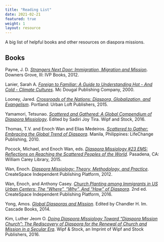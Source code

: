 ```yaml
---
title: "Reading List"
date: 2021-02-21
featured: true
weight: 1
layout: resource
---
```


A big list of helpful books and other resources on diaspora missions.

## Books
Payne, J. D. [*Strangers Next Door: Immigration, Migration and Mission*](https://amzn.to/3u7yQJR). Downers Grove, Ill: IVP Books, 2012.

Lanier, Sarah A. [*Foreign to Familiar: A Guide to Understanding Hot - And Cold - Climate Cultures*](https://amzn.to/2PCfHB9). Mc Dougal Publishing Company, 2000.

Looney, Jared. [*Crossroads of the Nations: Diaspora, Globalization, and Evangelism*](https://amzn.to/3cyKo2Q). Portland: Urban Loft Publishers, 2015.

Yamamori, Tetsunao. [*Scattered and Gathered: A Global Compendium of Diaspora Missiology*](https://amzn.to/39nI791). Edited by Sadiri Joy Tira. Wipf and Stock, 2016.

Thomas, T.V. and Enoch Wan and Elias Medeiros. [*Scattered to Gather: Embracing the Global Trend of Diaspora*](https://amzn.to/3dey4nQ). Manila, Philippines: LifeChange Publishing, 2010.

Pocock, Michael, and Enoch Wan, eds. [*Diaspora Missiology #23 EMS: Reflections on Reaching the Scattered Peoples of the World*](https://amzn.to/39m9wbq). Pasadena, CA: William Carey Library, 2015.

Wan, Enoch. [*Diaspora Missiology: Theory, Methodology, and Practice*](https://amzn.to/31tAzgp). CreateSpace Independent Publishing Platform, 2012.

Wan, Enoch, and Anthony Casey. [*Church Planting among Immigrants in US Urban Centers: The “Where”, “Why”, And “How” of Diaspora*](https://amzn.to/2PBFcCr). 2nd ed. CreateSpace Independent Publishing Platform, 2016.

Yong, Amos. [*Global Diasporas and Mission*](https://amzn.to/31trOmB). Edited by Chandler H. Im. Cascade Books, 2014.

Kim, Luther Jeom O. [*Doing Diaspora Missiology Toward “Diaspora Mission Church”: The Rediscovery of Diaspora for the Renewal of Church and Mission in a Secular Era*](https://amzn.to/3fmuCdt). Wipf & Stock, an Imprint of Wipf and Stock Publishers, 2016.